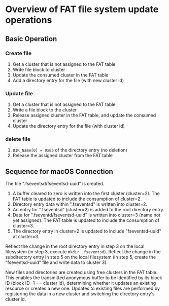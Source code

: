 # Overview of FAT file system update operations

## Basic Operation

### Create file

1. Get a cluster that is not assigned to the FAT table
2. Write file block to cluster
3. Update the consumed cluster in the FAT table
4. Add a directory entry for the file (with new cluster id)

### Update file

1. Get a cluster that is not assigned to the FAT table
2. Write a file block to the cluster
3. Release assigned cluster in the FAT table, and update the consumed cluster
4. Update the directory entry for the file (with cluster id)

### delete file

1. `DIR_Name[0] = 0xE5` of the directory entry (no deletion)
2. Release the assigned cluster from the FAT table


## Sequence for macOS Connection

The file ".fseventsd/fseventsd-uuid" is created.

1. A buffer cleared to zero is written into the first cluster (cluster=2). The FAT table is updated to include the consumption of cluster=2.
2. Directory entry data within ".fseventsd" is written into cluster=2.
3. An entry for ".fseventsd" (cluster=2) is added to the root directory entry.
4. Data for ".fseventd/fseventsd-uuid" is written into cluster=3 (name not yet assigned). The FAT table is updated to include the consumption of cluster=3.
5. The directory entry in cluster=2 is updated to include "fseventsd-uuid" at cluster=3.

Reflect the change in the root directory entry in step 3 on the local filesystem (in step 3, execute `mkdir .fseventsd`).
Reflect the change in the subdirectory entry in step 5 on the local filesystem (in step 5, create the "fseventsd-uuid" file and write data to cluster 3).

New files and directories are created using free clusters in the FAT table. This enables the transmitted anonymous buffer to be identified by its block ID (block ID -1 == cluster id), determining whether it updates an existing resource or creates a new one. Updates to existing files are performed by registering the data in a new cluster and switching the directory entry's cluster id.
